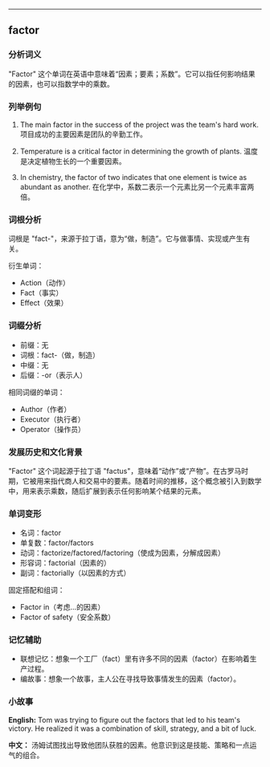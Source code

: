 
---------------
## factor
### 分析词义
"Factor" 这个单词在英语中意味着“因素；要素；系数”。它可以指任何影响结果的因素，也可以指数学中的乘数。

### 列举例句
1. The main factor in the success of the project was the team's hard work.
   项目成功的主要因素是团队的辛勤工作。

2. Temperature is a critical factor in determining the growth of plants.
   温度是决定植物生长的一个重要因素。

3. In chemistry, the factor of two indicates that one element is twice as abundant as another.
   在化学中，系数二表示一个元素比另一个元素丰富两倍。

### 词根分析
词根是 "fact-"，来源于拉丁语，意为“做，制造”。它与做事情、实现或产生有关。

衍生单词：
- Action（动作）
- Fact（事实）
- Effect（效果）

### 词缀分析
- 前缀：无
- 词根：fact-（做，制造）
- 中缀：无
- 后缀：-or（表示人）

相同词缀的单词：
- Author（作者）
- Executor（执行者）
- Operator（操作员）

### 发展历史和文化背景
"Factor" 这个词起源于拉丁语 "factus"，意味着“动作”或“产物”。在古罗马时期，它被用来指代商人和交易中的要素。随着时间的推移，这个概念被引入到数学中，用来表示乘数，随后扩展到表示任何影响某个结果的元素。

### 单词变形
- 名词：factor
- 单复数：factor/factors
- 动词：factorize/factored/factoring（使成为因素，分解成因素）
- 形容词：factorial（因素的）
- 副词：factorially（以因素的方式）

固定搭配和组词：
- Factor in（考虑...的因素）
- Factor of safety（安全系数）

### 记忆辅助
- 联想记忆：想象一个工厂（fact）里有许多不同的因素（factor）在影响着生产过程。
- 编故事：想象一个故事，主人公在寻找导致事情发生的因素（factor）。

### 小故事
**English:**
Tom was trying to figure out the factors that led to his team's victory. He realized it was a combination of skill, strategy, and a bit of luck.

**中文：**
汤姆试图找出导致他团队获胜的因素。他意识到这是技能、策略和一点运气的组合。

